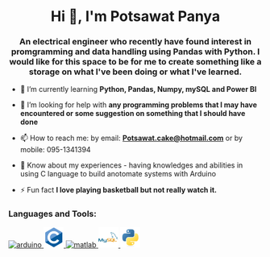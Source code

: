 <h1 align="center">Hi 👋, I'm Potsawat Panya</h1>
<h3 align="center">An electrical engineer who recently have found interest in promgramming and data handling using Pandas with Python. I would like for this space to be for me to create something like a storage on what I've been doing or what I've learned.</h3>

- 🌱 I’m currently learning **Python, Pandas, Numpy, mySQL and Power BI**

- 🤝 I’m looking for help with **any programming problems that I may have encountered or some suggestion on something that I should have done**

- 📫 How to reach me: by email: **Potsawat.cake@hotmail.com** or by mobile: 095-1341394

- 📄 Know about my experiences - having knowledges and abilities in using C language to build anotomate systems with Arduino

- ⚡ Fun fact **I love playing basketball but not really watch it.**

<h3 align="left">Languages and Tools:</h3>
<p align="left"> <a href="https://www.arduino.cc/" target="_blank" rel="noreferrer"> <img src="https://cdn.worldvectorlogo.com/logos/arduino-1.svg" alt="arduino" width="40" height="40"/> </a> <a href="https://www.cprogramming.com/" target="_blank" rel="noreferrer"> <img src="https://raw.githubusercontent.com/devicons/devicon/master/icons/c/c-original.svg" alt="c" width="40" height="40"/> </a> <a href="https://www.mathworks.com/" target="_blank" rel="noreferrer"> <img src="https://upload.wikimedia.org/wikipedia/commons/2/21/Matlab_Logo.png" alt="matlab" width="40" height="40"/> </a> <a href="https://www.mysql.com/" target="_blank" rel="noreferrer"> <img src="https://raw.githubusercontent.com/devicons/devicon/master/icons/mysql/mysql-original-wordmark.svg" alt="mysql" width="40" height="40"/> </a> <a href="https://www.python.org" target="_blank" rel="noreferrer"> <img src="https://raw.githubusercontent.com/devicons/devicon/master/icons/python/python-original.svg" alt="python" width="40" height="40"/> </a> </p>
